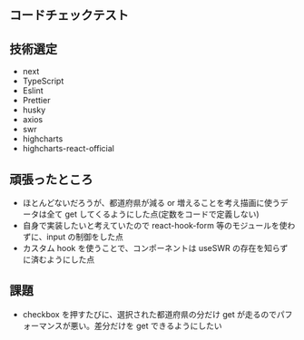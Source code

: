 ## コードチェックテスト

## 技術選定

- next
- TypeScript
- Eslint
- Prettier
- husky
- axios
- swr
- highcharts
- highcharts-react-official

## 頑張ったところ

- ほとんどないだろうが、都道府県が減る or 増えることを考え描画に使うデータは全て get してくるようにした点(定数をコードで定義しない)
- 自身で実装したいと考えていたので react-hook-form 等のモジュールを使わずに、input の制御をした点
- カスタム hook を使うことで、コンポーネントは useSWR の存在を知らずに済むようにした点

## 課題

- checkbox を押すたびに、選択された都道府県の分だけ get が走るのでパフォーマンスが悪い。差分だけを get できるようにしたい
